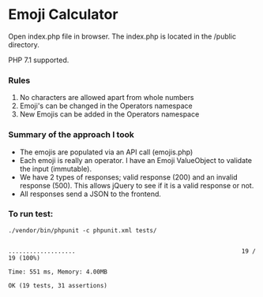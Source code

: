 # Emoji Calculator

Open index.php file in browser.
The index.php is located in the /public directory.

PHP 7.1 supported.

### Rules

1. No characters are allowed apart from whole numbers
2. Emoji's can be changed in the Operators namespace
3. New Emojis can be added in the Operators namespace

### Summary of the approach I took

- The emojis are populated via an API call (emojis.php)
- Each emoji is really an operator.  I have an Emoji ValueObject to validate the input (immutable).
- We have 2 types of responses; valid response (200) and an invalid response (500).  This allows jQuery to see if it is a valid response or not.
- All responses send a JSON to the frontend.


### To run test:

```
./vendor/bin/phpunit -c phpunit.xml tests/


...................                                               19 / 19 (100%)

Time: 551 ms, Memory: 4.00MB

OK (19 tests, 31 assertions)

```
